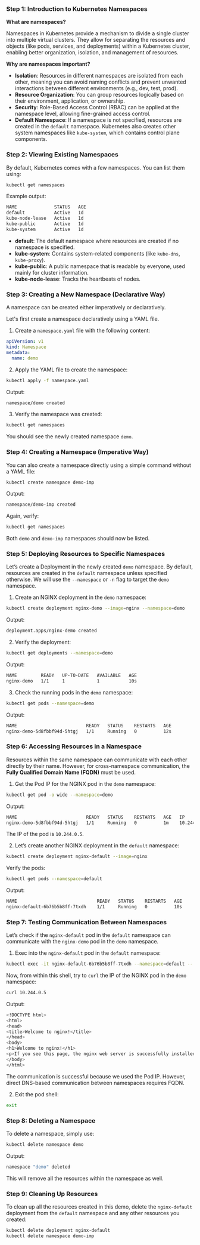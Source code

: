 
### Step 1: Introduction to Kubernetes Namespaces

**What are namespaces?**

Namespaces in Kubernetes provide a mechanism to divide a single cluster into multiple virtual clusters. They allow for separating the resources and objects (like pods, services, and deployments) within a Kubernetes cluster, enabling better organization, isolation, and management of resources.

**Why are namespaces important?**

- **Isolation**: Resources in different namespaces are isolated from each other, meaning you can avoid naming conflicts and prevent unwanted interactions between different environments (e.g., dev, test, prod).
- **Resource Organization**: You can group resources logically based on their environment, application, or ownership.
- **Security**: Role-Based Access Control (RBAC) can be applied at the namespace level, allowing fine-grained access control.
- **Default Namespace**: If a namespace is not specified, resources are created in the `default` namespace. Kubernetes also creates other system namespaces like `kube-system`, which contains control plane components.

### Step 2: Viewing Existing Namespaces

By default, Kubernetes comes with a few namespaces. You can list them using:

```bash
kubectl get namespaces
```

Example output:
```bash
NAME              STATUS   AGE
default           Active   1d
kube-node-lease   Active   1d
kube-public       Active   1d
kube-system       Active   1d
```

- **default**: The default namespace where resources are created if no namespace is specified.
- **kube-system**: Contains system-related components (like `kube-dns`, `kube-proxy`).
- **kube-public**: A public namespace that is readable by everyone, used mainly for cluster information.
- **kube-node-lease**: Tracks the heartbeats of nodes.

### Step 3: Creating a New Namespace (Declarative Way)

A namespace can be created either imperatively or declaratively.

Let's first create a namespace declaratively using a YAML file.

1. Create a `namespace.yaml` file with the following content:

```yaml
apiVersion: v1
kind: Namespace
metadata:
  name: demo
```

2. Apply the YAML file to create the namespace:

```bash
kubectl apply -f namespace.yaml
```

Output:
```bash
namespace/demo created
```

3. Verify the namespace was created:

```bash
kubectl get namespaces
```

You should see the newly created namespace `demo`.

### Step 4: Creating a Namespace (Imperative Way)

You can also create a namespace directly using a simple command without a YAML file:

```bash
kubectl create namespace demo-imp
```

Output:
```bash
namespace/demo-imp created
```

Again, verify:

```bash
kubectl get namespaces
```

Both `demo` and `demo-imp` namespaces should now be listed.

### Step 5: Deploying Resources to Specific Namespaces

Let’s create a Deployment in the newly created `demo` namespace. By default, resources are created in the `default` namespace unless specified otherwise. We will use the `--namespace` or `-n` flag to target the `demo` namespace.

1. Create an NGINX deployment in the `demo` namespace:

```bash
kubectl create deployment nginx-demo --image=nginx --namespace=demo
```

Output:
```bash
deployment.apps/nginx-demo created
```

2. Verify the deployment:

```bash
kubectl get deployments --namespace=demo
```

Output:
```bash
NAME         READY   UP-TO-DATE   AVAILABLE   AGE
nginx-demo   1/1     1            1           10s
```

3. Check the running pods in the `demo` namespace:

```bash
kubectl get pods --namespace=demo
```

Output:
```bash
NAME                          READY   STATUS    RESTARTS   AGE
nginx-demo-5d8fbbf94d-5htgj   1/1     Running   0          12s
```

### Step 6: Accessing Resources in a Namespace

Resources within the same namespace can communicate with each other directly by their name. However, for cross-namespace communication, the **Fully Qualified Domain Name (FQDN)** must be used.

1. Get the Pod IP for the NGINX pod in the `demo` namespace:

```bash
kubectl get pod -o wide --namespace=demo
```

Output:
```bash
NAME                          READY   STATUS    RESTARTS   AGE   IP            NODE       NOMINATED NODE   READINESS GATES
nginx-demo-5d8fbbf94d-5htgj   1/1     Running   0          1m    10.244.0.5    minikube   <none>           <none>
```

The IP of the pod is `10.244.0.5`.

2. Let’s create another NGINX deployment in the `default` namespace:

```bash
kubectl create deployment nginx-default --image=nginx
```

Verify the pods:

```bash
kubectl get pods --namespace=default
```

Output:
```bash
NAME                              READY   STATUS    RESTARTS   AGE
nginx-default-6b76b5b8ff-7txdh    1/1     Running   0          10s
```

### Step 7: Testing Communication Between Namespaces

Let’s check if the `nginx-default` pod in the `default` namespace can communicate with the `nginx-demo` pod in the `demo` namespace.

1. Exec into the `nginx-default` pod in the `default` namespace:

```bash
kubectl exec -it nginx-default-6b76b5b8ff-7txdh --namespace=default -- /bin/sh
```

Now, from within this shell, try to `curl` the IP of the NGINX pod in the `demo` namespace:

```bash
curl 10.244.0.5
```

Output:
```bash
<!DOCTYPE html>
<html>
<head>
<title>Welcome to nginx!</title>
</head>
<body>
<h1>Welcome to nginx!</h1>
<p>If you see this page, the nginx web server is successfully installed and working. Further configuration is required.</p>
</body>
</html>
```

The communication is successful because we used the Pod IP. However, direct DNS-based communication between namespaces requires FQDN.

2. Exit the pod shell:

```bash
exit
```

### Step 8: Deleting a Namespace

To delete a namespace, simply use:

```bash
kubectl delete namespace demo
```

Output:
```bash
namespace "demo" deleted
```

This will remove all the resources within the namespace as well.

### Step 9: Cleaning Up Resources

To clean up all the resources created in this demo, delete the `nginx-default` deployment from the `default` namespace and any other resources you created:

```bash
kubectl delete deployment nginx-default
kubectl delete namespace demo-imp
```

